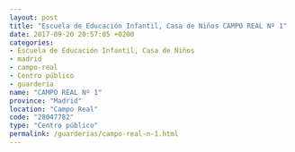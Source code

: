 ```yaml
---
layout: post
title: "Escuela de Educación Infantil, Casa de Niños CAMPO REAL Nº 1"
date: 2017-09-20 20:57:05 +0200
categories:
- Escuela de Educación Infantil, Casa de Niños
- madrid
- campo-real
- Centro público
- guarderia
name: "CAMPO REAL Nº 1"
province: "Madrid"
location: "Campo Real"
code: "28047782"
type: "Centro público"
permalink: /guarderias/campo-real-n-1.html
---
```

